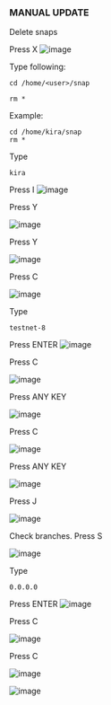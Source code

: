 ### MANUAL UPDATE

Delete snaps

Press X
![image](https://user-images.githubusercontent.com/70693118/140620696-e39accea-f33a-42a8-a298-35888b77f45d.png)

Type following:
```
cd /home/<user>/snap

rm *
```
Example:
```
cd /home/kira/snap
rm *
```
Type
```
kira
```
Press I
![image](https://user-images.githubusercontent.com/70693118/140620767-12289be8-91fb-453a-bdb6-e29da4833682.png)

Press Y

![image](https://user-images.githubusercontent.com/70693118/140620793-44b7d314-e683-4769-bcdd-303139d97f07.png)

Press Y

![image](https://user-images.githubusercontent.com/70693118/140620814-2912d007-17cf-4071-aca0-d588091c5f13.png)

Press C

![image](https://user-images.githubusercontent.com/70693118/140620827-6cc36752-fe1a-48a4-b553-83d5089e2d8e.png)

Type
```
testnet-8
```
Press ENTER
![image](https://user-images.githubusercontent.com/70693118/140620845-5601b452-688d-4a7c-8cca-d42e79a29d19.png)

Press C

![image](https://user-images.githubusercontent.com/70693118/140620874-ce752e87-46de-4dea-a15b-94b70898ed95.png)

Press ANY KEY

![image](https://user-images.githubusercontent.com/70693118/140620887-bf1b0457-d020-45d7-892c-bf7715011369.png)

Press C

![image](https://user-images.githubusercontent.com/70693118/140620898-d3467ff2-b179-4d23-894f-b124e7a1480b.png)

Press ANY KEY

![image](https://user-images.githubusercontent.com/70693118/140620924-acc582ed-3755-4151-8a76-72a169e56665.png)

Press J

![image](https://user-images.githubusercontent.com/70693118/140620938-6c794169-01c4-45e4-99b9-e0ed04592a45.png)

Check branches. 
Press S

![image](https://user-images.githubusercontent.com/70693118/140620960-e3a4fdc5-46c6-46e4-8305-f17e0f7e45ed.png)

Type
```
0.0.0.0
```
Press ENTER
![image](https://user-images.githubusercontent.com/70693118/140620984-18608227-6e8c-446f-8608-0aed75a65a5f.png)

Press C

![image](https://user-images.githubusercontent.com/70693118/140620996-77fcdac0-e32a-4ef6-912e-c60cce687dbe.png)

Press C

![image](https://user-images.githubusercontent.com/70693118/140621006-c8e1c21b-61c5-4169-b07b-c0394c67d42e.png)

![image](https://user-images.githubusercontent.com/70693118/140620995-1185f074-5ba2-42c1-902a-6d3723954002.png)
